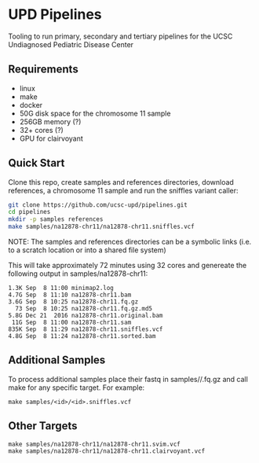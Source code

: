 # UPD Pipelines
Tooling to run primary, secondary and tertiary pipelines for the UCSC Undiagnosed Pediatric Disease Center

## Requirements
* linux
* make
* docker
* 50G disk space for the chromosome 11 sample
* 256GB memory (?)
* 32+ cores (?)
* GPU for clairvoyant

## Quick Start
Clone this repo, create samples and references directories, download references, a chromosome 11 sample and run the sniffles variant caller:
```bash
git clone https://github.com/ucsc-upd/pipelines.git
cd pipelines
mkdir -p samples references
make samples/na12878-chr11/na12878-chr11.sniffles.vcf
```
NOTE: The samples and references directories can be a symbolic links (i.e. to a scratch location or into a shared file system)

This will take approximately 72 minutes using 32 cores and genereate the following output in samples/na12878-chr11:
```
1.3K Sep  8 11:00 minimap2.log
4.7G Sep  8 11:10 na12878-chr11.bam
3.6G Sep  8 10:25 na12878-chr11.fq.gz
  73 Sep  8 10:25 na12878-chr11.fq.gz.md5
5.8G Dec 21  2016 na12878-chr11.original.bam
 11G Sep  8 11:00 na12878-chr11.sam
835K Sep  8 11:29 na12878-chr11.sniffles.vcf
4.8G Sep  8 11:24 na12878-chr11.sorted.bam
```

## Additional Samples
To process additional samples place their fastq in samples/<id>/<id>.fq.gz and call make for any specific target. For example:
```
make samples/<id>/<id>.sniffles.vcf
```

## Other Targets
```
make samples/na12878-chr11/na12878-chr11.svim.vcf
make samples/na12878-chr11/na12878-chr11.clairvoyant.vcf
```
